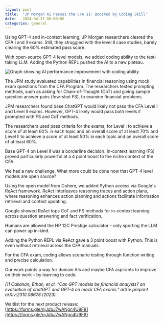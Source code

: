 ```yaml
---
layout: post
title:  "JP Morgan AI Passes the CFA II: Boosted by Coding Skill"
date:   2024-04-17 06:00:00
categories: general
---
```


Using GPT-4 and in-context learning, JP Morgan researchers cleared the CFA I and II exams. Still, they struggled with the level II case studies, barely clearing the 60% estimated pass score. 

With open-source GPT-4 level models, we added coding ability to the test-taking LLM. Adding the Python REPL pushed the AI to a new plateau.


<img src="{{ site.url }}/assets/apr17_JPM_React.png" alt="Graph showing AI performance improvement with coding ability">


The JPM study evaluated capabilities in financial reasoning using mock exam questions from the CFA Program. The researchers tested prompting methods, such as asking for Chain-of-Thought (CoT) and giving sample question answer pairs (few-shot FS), to examine financial problems.

JPM researchers found base ChatGPT would likely not pass the CFA Level I and Level II exams. However, GPT-4 likely would pass both levels if prompted with FS and CoT methods.

The researchers used pass criteria for the exams, for Level I to achieve a score of at least 60% in each topic and an overall score of at least 70% and Level II to achieve a score of at least 50% in each topic and an overall score of at least 60%.

Base GPT-4 on Level II was a borderline decision. In-context learning (FS) proved particularly powerful at a 4 point boost to the niche context of the CFA.

We had a new challenge. What more could be done now that GPT-4 level models are open source? 

Using the open model from Cohere, we added Python access via Google's ReAct framework. ReAct interleaves reasoning traces and action plans, where reasoning enhances action planning and actions facilitate information retrieval and context updating.

Google showed ReAct tops CoT and FS methods for in-context learning across question answering and fact verification.

Humans are allowed the HP 12C Prestige calculator – only sporting the LLM can power up in-kind. 

Adding the Python REPL via ReAct gave a 3 point boost with Python. This is even without retrieval across the CFA manuals.

For the CFA exam, coding allows scenario testing through function writing and precise calculation.

Our work points a way for domain AIs and maybe CFA aspirants to improve on their work – by learning to code. 

*[1] Callanan, Ethan, et al. "Can GPT models be financial analysts? an evaluation of chatGPT and GPT-4 on mock CFA exams." arXiv preprint arXiv:2310.08678 (2023).*



Waitlist for the next product release: [https://forms.gle/njJdbJ7wANgn4U9F8](https://forms.gle/njJdbJ7wANgn4U9F8)
